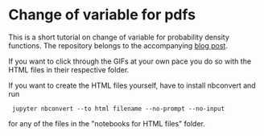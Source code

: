 # Change of variable for pdfs

This is a short tutorial on change of variable for probability density functions. The repository belongs to the accompanying <a href='https://www.mariushobbhahn.com/2021-05-20-Change_of_variable/'>blog post</a>. 

If you want to click through the GIFs at your own pace you do so with the HTML files in their respective folder. 

If you want to create the HTML files yourself, have to install nbconvert and run

<code> jupyter nbconvert --to html filename --no-prompt --no-input </code>

for any of the files in the "notebooks for HTML files" folder. 
